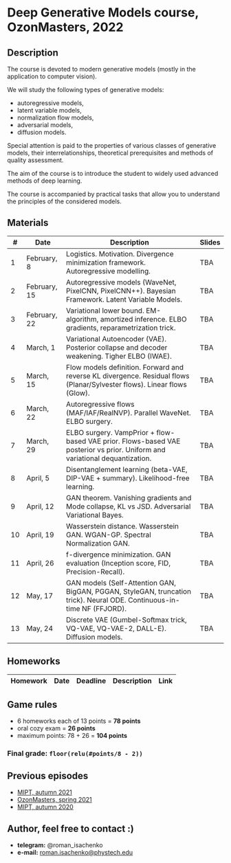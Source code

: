# Deep Generative Models course, OzonMasters, 2022

## Description
The course is devoted to modern generative models (mostly in the application to computer vision). 

We will study the following types of generative models: 
- autoregressive models, 
- latent variable models, 
- normalization flow models, 
- adversarial models,
- diffusion models.

Special attention is paid to the properties of various classes of generative models, their interrelationships, theoretical prerequisites and methods of quality assessment.

The aim of the course is to introduce the student to widely used advanced methods of deep learning.

The course is accompanied by practical tasks that allow you to understand the principles of the considered models.

## Materials

| # | Date | Description | Slides |
|---------|------|-------------|---------|
| 1 | February, 8 | Logistics. Motivation. Divergence minimization framework. Autoregressive modelling. | TBA |
| 2 | February, 15 | Autoregressive models (WaveNet, PixelCNN, PixelCNN++). Bayesian Framework. Latent Variable Models. | TBA |
| 3 | February, 22 | Variational lower bound. EM-algorithm, amortized inference. ELBO gradients, reparametrization trick. | TBA |
| 4 | March, 1 | Variational Autoencoder (VAE). Posterior collapse and decoder weakening. Tigher ELBO (IWAE). | TBA |
| 5 | March, 15 | Flow models definition. Forward and reverse KL divergence. Residual flows (Planar/Sylvester flows). Linear flows (Glow). | TBA |
| 6 | March, 22 | Autoregressive flows (MAF/IAF/RealNVP). Parallel WaveNet. ELBO surgery. | TBA |
| 7 | March, 29 | ELBO surgery. VampPrior + flow-based VAE prior. Flows-based VAE posterior vs prior. Uniform and variational dequantization. | TBA |
| 8 | April, 5 | Disentanglement learning (beta-VAE, DIP-VAE + summary). Likelihood-free learning. | TBA |
| 9 | April, 12 | GAN theorem. Vanishing gradients and Mode collapse, KL vs JSD. Adversarial Variational Bayes. | TBA |
| 10 | April, 19 | Wasserstein distance. Wasserstein GAN. WGAN-GP. Spectral Normalization GAN. | TBA |
| 11 | April, 26 | f-divergence minimization. GAN evaluation (Inception score, FID, Precision-Recall). | TBA |
| 12 | May, 17 | GAN models (Self-Attention GAN, BigGAN, PGGAN, StyleGAN, truncation trick). Neural ODE. Continuous-in-time NF (FFJORD). | TBA |
| 13 | May, 24 | Discrete VAE (Gumbel-Softmax trick, VQ-VAE, VQ-VAE-2, DALL-E). Diffusion models. | TBA |



## Homeworks 
| Homework | Date | Deadline | Description | Link |
|---------|------|-------------|--------|-------|

## Game rules
- 6 homeworks each of 13 points = **78 points**
- oral cozy exam = **26 points**
- maximum points: 78 + 26 = **104 points**
### Final grade: `floor(relu(#points/8 - 2))`

## Previous episodes
- [MIPT, autumn 2021](https://github.com/r-isachenko/2021-DGM-MIPT-course)
- [OzonMasters, spring 2021](https://github.com/r-isachenko/2021-DGM-Ozon-course)
- [MIPT, autumn 2020](https://github.com/r-isachenko/2020-DGM-MIPT-course)

## Author, feel free to contact :)

- **telegram:** @roman_isachenko
- **e-mail:** roman.isachenko@phystech.edu
